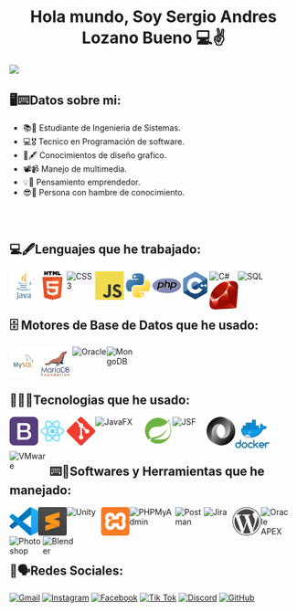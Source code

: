<div>
<h1 align ="center"> Hola mundo, Soy Sergio Andres Lozano Bueno 💻✌️ </h1>
</div>

<img src="https://github.com/SergiusYT/SergiusYT/blob/main/banner.gif">



<h2>🖥️⌨️Datos sobre mi:</h2>

- 📚📖 Estudiante de Ingenieria de Sistemas.
- 💻🎖️ Tecnico en Programación de software.
- 🎨🖋️ Conocimientos de diseño grafico.
- 📽️📹 Manejo de multimedia.
- 💡🧠 Pensamiento emprendedor.
- 😎🧐 Persona con hambre de conocimiento.

<br><br> 

<h2>💻🖋️Lenguajes que he trabajado:</h2>

<div>
<img align="left" alt="Java" width="50px" src="https://github.com/github/explore/raw/main/topics/java/java.png" />

<img align="left" alt="HTML5" width="50px" src="https://github.com/github/explore/raw/main/topics/html/html.png" />

<img align="left" alt="CSS3" width="50px" src="https://cdn.jsdelivr.net/gh/devicons/devicon/icons/css3/css3-original.svg" />

<img align="left" alt="JavaScript" width="50px" src="https://github.com/github/explore/raw/main/topics/javascript/javascript.png" />

<img align="left" alt="Python" width="50px" src="https://github.com/github/explore/raw/main/topics/python/python.png" />

<img align="left" alt="PHP" width="50px" src="https://github.com/github/explore/raw/main/topics/php/php.png" />

<img align="left" alt="C++" width="50px" src="https://github.com/github/explore/raw/main/topics/cpp/cpp.png" />

<img align="left" alt="C#" width="50px" src="https://cdn.jsdelivr.net/gh/devicons/devicon/icons/csharp/csharp-original.svg" />

<img align="left" alt="SQL" width="90px" src="https://www.mytecbits.com/wp-content/uploads/SQL.png" />

<img align="left" alt="Ruby" width="50px" src="https://github.com/github/explore/raw/main/topics/ruby/ruby.png" />

</div>

<br><br><br> 

<h2>🗄️ Motores de Base de Datos que he usado:</h2>
<div>
<img align="left" alt="MySQL" width="50px" src="https://github.com/github/explore/raw/main/topics/mysql/mysql.png" />

<img align="left" alt="MariaDB" width="60px" src="https://github.com/github/explore/raw/main/topics/mariadb/mariadb.png" />

<img align="left" alt="Oracle" width="60px" src="https://encrypted-tbn0.gstatic.com/images?q=tbn:ANd9GcSkiZL1Ar7xAHHVu5CbcRBshhjdGdnuAzDsF5Zvv0k7Tw&s" />

<img align="left" alt="MongoDB" width="50px" src="https://www.svgrepo.com/show/331488/mongodb.svg" />

</div>

<br><br><br> 


<h2>👨‍💻💡Tecnologias que he usado:</h2>
<div>
<img align="left" alt="Bootstrap" width="50px" src="https://github.com/github/explore/raw/main/topics/bootstrap/bootstrap.png" />

<img align="left" alt="Angular" width="50px" src="https://github.com/github/explore/raw/main/topics/react/react.png" />
        
<img align="left" alt="Git" width="50px" src="https://github.com/github/explore/raw/main/topics/git/git.png" />

<img align="left" alt="JavaFX" width="85px" src="https://upload.wikimedia.org/wikipedia/en/c/cc/JavaFX_Logo.png" />

<img align="left" alt="Spring Boot" width="50px" src="https://github.com/github/explore/raw/main/topics/spring/spring.png" />

<img align="left" alt="JSF" width="60px" src="https://blogger.googleusercontent.com/img/b/R29vZ2xl/AVvXsEhg-f1CaCAoVA-QQ3RQykEYGMDCXXoQg0PWu_e87LtR8gyG1yq5wbEoZM2-oHFP98k6WZm9cBqcRpQTlzi3-T2LpiRwDOKqRDwK1AolN0aphDMS4OKxCqTMM1gArHaLLz5HPUT3sNOo5Q/s1600/JSF-Logo-2+-+small.png" />
    
<img align="left" alt="JSON" width="50px" src="https://github.com/github/explore/raw/main/topics/json/json.png" />

<img align="left" alt="Docker" width="60px" src="https://github.com/github/explore/raw/main/topics/docker/docker.png" />

<img align="left" alt="VMware" width="70px" src="https://live.mrf.io/statics/i/ps/www.muylinux.com/wp-content/uploads/2015/08/Nuevas-versiones-del-software-de-virtualizaci%C3%B3n-VMware.jpg" />
    
</div>

<br><br><br> 

<h2>⌨️🔧Softwares y Herramientas que he manejado:</h2>
<div>
<img align="left" alt="Visual Studio Code" width="50px" src="https://github.com/github/explore/raw/main/topics/visual-studio-code/visual-studio-code.png" />
    
<img align="left" alt="Sublime Text" width="50px" src="https://github.com/github/explore/raw/main/topics/sublime-text/sublime-text.png" />

<img align="left" alt="Unity" width="60px" src="https://encrypted-tbn0.gstatic.com/images?q=tbn:ANd9GcRwQpZjTBNnCdDy2zZGrxzczWojFV038k3CVEmwzxxbPw&s" />

<img align="left" alt="XAMPP" width="50px" src="https://github.com/github/explore/raw/main/topics/xampp/xampp.png" />

<img align="left" alt="PHPMyAdmin" width="80px" src="https://upload.wikimedia.org/wikipedia/commons/9/95/PhpMyAdmin_logo.png" />

<img align="left" alt="Postman" width="50px" src="https://www.vectorlogo.zone/logos/getpostman/getpostman-icon.svg" />

<img align="left" alt="Jira" width="50px" src="https://www.vectorlogo.zone/logos/atlassian_jira/atlassian_jira-icon.svg" />

<img align="left" alt="Wordpress" width="50px" src="https://github.com/github/explore/raw/main/topics/wordpress/wordpress.png" />

<img align="left" alt="Oracle APEX" width="50px" src="https://seeklogo.com/images/O/oracle-apex-logo-6A1D8322E0-seeklogo.com.png" />
    
<img align="left" alt="Photoshop" width="58px" src="https://encrypted-tbn0.gstatic.com/images?q=tbn:ANd9GcTq_OIcvt_9h8vKbB2-R0vqsc-RVoaX53Vl4-vkQ_Ln0A&s" />
    
<img align="left" alt="Blender" width="55px" src="https://w7.pngwing.com/pngs/772/151/png-transparent-blender-logo-tech-companies-thumbnail.png" />

</div>


<br><br><br>  <br> 
<h2>👥🗣️Redes Sociales:</h2>

[![Gmail](https://img.shields.io/badge/%3A-Gmail-%2316b81b?logo=gmail)](mailto:sergiolozanobueno2005@gmail.com) [![Instagram](https://img.shields.io/badge/:-Instagram-red?logo=instagram)](https://instagram.com/sergio_andres_lozano_?igshid=OGQ5ZDc2ODk2ZA==)  [![Facebook](https://img.shields.io/badge/%3A-Facebook-blue?logo=facebook)](https://www.facebook.com/sergioandres.lozanobuenos.7?mibextid=ZbWKwL)   [![Tik Tok](https://img.shields.io/badge/%3A-Tik%20Tok-gray?logo=tiktok)](https://www.tiktok.com/@sergiusyt007?_t=8gALdL1rk5F&_r=1) [![Discord](https://img.shields.io/badge/%3A-Discord-%234437b3?logo=discord)](https://discordapp.com/users/755600862780588084)  [![GitHub](https://img.shields.io/badge/%3A-GitHub-black?logo=github)](https://github.com/SergiusYT) 

